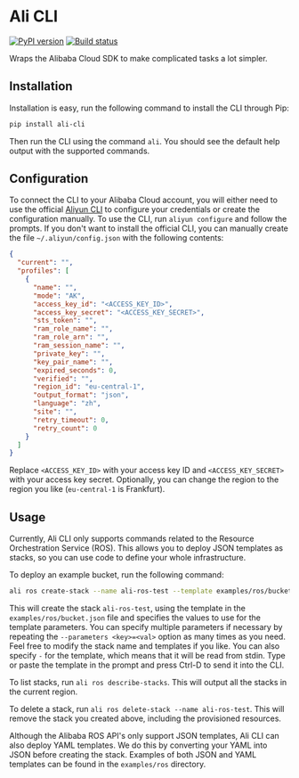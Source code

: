 # Ali CLI

[![PyPI version](https://img.shields.io/pypi/v/ali-cli.svg?colorB=brightgreen)](https://pypi.org/project/ali-cli/)
[![Build status](https://img.shields.io/circleci/project/github/leonrodenburg/ali-cli/master.svg)](https://circleci.com/gh/leonrodenburg/ali-cli)

Wraps the Alibaba Cloud SDK to make complicated tasks a lot simpler.

## Installation

Installation is easy, run the following command to install the CLI through Pip:

```bash
pip install ali-cli
```

Then run the CLI using the command `ali`. You should see the default help output with the supported commands.

## Configuration

To connect the CLI to your Alibaba Cloud account, you will either need to use the official [Aliyun CLI](https://github.com/aliyun/aliyun-cli) to
configure your credentials or create the configuration manually. To use the CLI, run `aliyun configure` and follow the prompts. If you don't want
to install the official CLI, you can manually create the file `~/.aliyun/config.json` with the following contents:

```json
{
  "current": "",
  "profiles": [
    {
      "name": "",
      "mode": "AK",
      "access_key_id": "<ACCESS_KEY_ID>",
      "access_key_secret": "<ACCESS_KEY_SECRET>",
      "sts_token": "",
      "ram_role_name": "",
      "ram_role_arn": "",
      "ram_session_name": "",
      "private_key": "",
      "key_pair_name": "",
      "expired_seconds": 0,
      "verified": "",
      "region_id": "eu-central-1",
      "output_format": "json",
      "language": "zh",
      "site": "",
      "retry_timeout": 0,
      "retry_count": 0
    }
  ]
}
```

Replace `<ACCESS_KEY_ID>` with your access key ID and `<ACCESS_KEY_SECRET>` with your access key secret. Optionally, you can change the region
to the region you like (`eu-central-1` is Frankfurt).

## Usage

Currently, Ali CLI only supports commands related to the Resource Orchestration Service (ROS). This allows you to deploy JSON templates as stacks,
so you can use code to define your whole infrastructure.

To deploy an example bucket, run the following command:

```bash
ali ros create-stack --name ali-ros-test --template examples/ros/bucket.json --parameters BucketName=my-fancy-bucket
```

This will create the stack `ali-ros-test`, using the template in the `examples/ros/bucket.json` file and specifies the values to use for the
template parameters. You can specify multiple parameters if necessary by repeating the `--parameters <key>=<val>` option as many times as you need.
Feel free to modify the stack name and templates if you like. You can also specify `-` for the template, which means that it
will be read from stdin. Type or paste the template in the prompt and press Ctrl-D to send it into the CLI.

To list stacks, run `ali ros describe-stacks`. This will output all the stacks in the current region.

To delete a stack, run `ali ros delete-stack --name ali-ros-test`. This will remove the stack you created above, including the provisioned resources.

Although the Alibaba ROS API's only support JSON templates, Ali CLI can also deploy YAML templates. We do this by converting your YAML into JSON
before creating the stack. Examples of both JSON and YAML templates can be found in the `examples/ros` directory.
